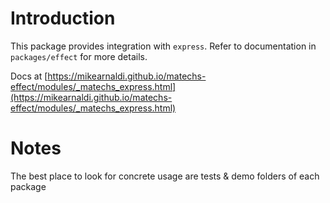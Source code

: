 # Introduction

This package provides integration with `express`. Refer to documentation in `packages/effect` for more details.

Docs at [https://mikearnaldi.github.io/matechs-effect/modules/_matechs_express.html](https://mikearnaldi.github.io/matechs-effect/modules/_matechs_express.html)

# Notes
The best place to look for concrete usage are tests & demo folders of each package